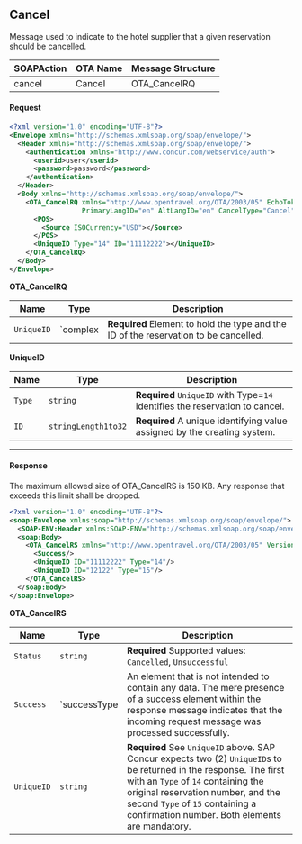 

## Cancel

Message used to indicate to the hotel supplier that a given reservation should be cancelled.

|SOAPAction|OTA Name|Message Structure|
|------------|----------|-------------------|
|cancel|Cancel|OTA_CancelRQ|



#### Request

```xml
<?xml version="1.0" encoding="UTF-8"?>
<Envelope xmlns="http://schemas.xmlsoap.org/soap/envelope/">
  <Header xmlns="http://schemas.xmlsoap.org/soap/envelope/">
    <authentication xmlns="http://www.concur.com/webservice/auth">
      <userid>user</userid>
      <password>password</password>
    </authentication>
  </Header>
  <Body xmlns="http://schemas.xmlsoap.org/soap/envelope/">
    <OTA_CancelRQ xmlns="http://www.opentravel.org/OTA/2003/05" EchoToken="test_request_id" Version="3"
                  PrimaryLangID="en" AltLangID="en" CancelType="Cancel">
      <POS>
        <Source ISOCurrency="USD"></Source>
      </POS>
      <UniqueID Type="14" ID="11112222"></UniqueID>
    </OTA_CancelRQ>
  </Body>
</Envelope>
```


**OTA_CancelRQ**

|Name|Type|Description|
|---------|------------|-------------|
|`UniqueID`|`complex|**Required** Element to hold the type and the ID of the reservation to be cancelled.|

**UniqueID**

|Name|Type|Description|
|---------|------------|-------------|
|`Type`|`string`|**Required** `UniqueID` with Type=`14` identifies the reservation to cancel.|
|`ID`|`stringLength1to32`|**Required** A unique identifying value assigned by the creating system.|

---

#### Response

The maximum allowed size of OTA_CancelRS is 150 KB. Any response that exceeds this limit shall be dropped.

```xml
<?xml version="1.0" encoding="UTF-8"?>
<soap:Envelope xmlns:soap="http://schemas.xmlsoap.org/soap/envelope/">
  <SOAP-ENV:Header xmlns:SOAP-ENV="http://schemas.xmlsoap.org/soap/envelope/"/>
  <soap:Body>
    <OTA_CancelRS xmlns="http://www.opentravel.org/OTA/2003/05" Version="3" Status="Cancelled">
      <Success/>
      <UniqueID ID="11112222" Type="14"/>
      <UniqueID ID="12122" Type="15"/>
    </OTA_CancelRS>
  </soap:Body>
</soap:Envelope>
```

**OTA_CancelRS**

|Name|Type|Description|
|---------|------------|-------------|
|`Status`|`string`|**Required** Supported values: `Cancelled`, `Unsuccessful`|
|`Success`|`successType|An element that is not intended to contain any data. The mere presence of a success element within the response message indicates that the incoming request message was processed successfully.|
|`UniqueID`|`string`|**Required** See `UniqueID` above. SAP Concur expects two (2) `UniqueID`s to be returned in the response. The first with an `Type` of `14` containing the original reservation number, and the second `Type` of `15` containing a confirmation number. Both elements are mandatory.|
